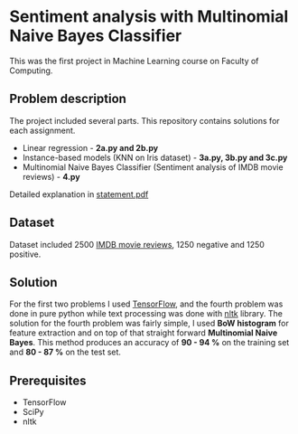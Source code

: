 # Sentiment analysis with Multinomial Naive Bayes Classifier

This was the first project in Machine Learning course on Faculty of Computing.

## Problem description

The project included several parts. This repository contains solutions for each assignment. 

- Linear regression - **2a.py and 2b.py**
- Instance-based models (KNN on Iris dataset) - **3a.py, 3b.py and 3c.py**
- Multinomial Naive Bayes Classifier (Sentiment analysis of IMDB movie reviews) - **4.py**

Detailed explanation in [statement.pdf](https://github.com/mmilunovic/ml-homework/blob/master/statement.pdf)

## Dataset

Dataset included 2500 [IMDB movie reviews](https://www.kaggle.com/iarunava/imdb-movie-reviews-dataset), 1250 negative and 1250 positive. 

## Solution

For the first two problems I used [TensorFlow](http://tensorflow.org), and the fourth problem was done in pure python while text processing was done with [nltk](http://www.nltk.org) library. The solution for the fourth problem was fairly simple, I used **BoW histogram** for feature extraction and on top of that straight forward **Multinomial Naive Bayes**. This method produces an accuracy of **90 - 94 %** on the training set and **80 - 87 %** on the test set.

## Prerequisites

- TensorFlow
- SciPy
- nltk


